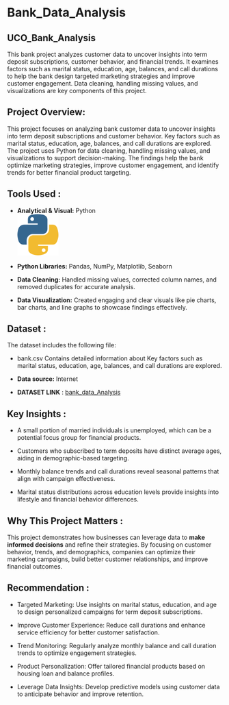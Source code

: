 # Bank_Data_Analysis

## UCO_Bank_Analysis

This bank project analyzes customer data to uncover insights into term deposit subscriptions, customer behavior, and financial trends. It examines factors such as marital status, education, age, balances, and call durations to help the bank design targeted marketing strategies and improve customer engagement. Data cleaning, handling missing values, and visualizations are key components of this project.


## Project Overview:
This project focuses on analyzing bank customer data to uncover insights into term deposit subscriptions and customer behavior. Key factors such as marital status, education, age, balances, and call durations are explored. The project uses Python for data cleaning, handling missing values, and visualizations to support decision-making. The findings help the bank optimize marketing strategies, improve customer engagement, and identify trends for better financial product targeting.

## Tools Used :

- **Analytical & Visual:**  Python\
  <img width="96" height="96" src="https://github.com/bagdenatasha2001/AirBnB_Listing_Review_Analysis/blob/main/python-icon.png" alt="python"/>

- **Python Libraries:** Pandas, NumPy, Matplotlib, Seaborn  
- **Data Cleaning:** Handled missing values, corrected column names, and removed duplicates for accurate analysis.  
- **Data Visualization:** Created engaging and clear visuals like pie charts, bar charts, and line graphs to showcase findings effectively.  


##  Dataset :
The dataset includes the following file:
- bank.csv
Contains detailed information about Key factors such as marital status, education, age, balances, and call durations are explored.

- **Data source:** Internet

- **DATASET LINK** : [bank_data_Analysis](https://github.com/bagdenatasha2001/Bank_Data_Analysis/blob/main/bank.csv)

## Key Insights :  
- A small portion of married individuals is unemployed, which can be a potential focus group for financial products.  

- Customers who subscribed to term deposits have distinct average ages, aiding in demographic-based targeting.  

- Monthly balance trends and call durations reveal seasonal patterns that align with campaign effectiveness.  

- Marital status distributions across education levels provide insights into lifestyle and financial behavior differences.

##  Why This Project Matters : 
This project demonstrates how businesses can leverage data to **make informed decisions** and refine their strategies. By focusing on customer behavior, trends, and demographics, companies can optimize their marketing campaigns, build better customer relationships, and improve financial outcomes.  

## Recommendation :

- Targeted Marketing: Use insights on marital status, education, and age to design personalized campaigns for term deposit subscriptions.

- Improve Customer Experience: Reduce call durations and enhance service efficiency for better customer satisfaction.

- Trend Monitoring: Regularly analyze monthly balance and call duration trends to optimize engagement strategies.

- Product Personalization: Offer tailored financial products based on housing loan and balance profiles.

- Leverage Data Insights: Develop predictive models using customer data to anticipate behavior and improve retention.

